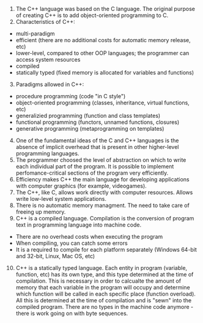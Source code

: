 1. The C++ language was based on the C language. The original purpose of creating C++ is to add object-oriented programming to C.
2. Characteristics of C++:
- multi-paradigm
- efficient (there are no additional costs for automatic memory release, etc)
- lower-level, compared to other OOP languages; the programmer can access system resources
- compiled
- statically typed (fixed memory is allocated for variables and functions)
3. Paradigms allowed in C++:
- procedure programming (code "in C style")
- object-oriented programming (classes, inheritance, virtual functions, etc)
- generalizied programming (function and class templates)
- functional programming (functors, unnamed functions, closures)
- generative programming (metaprogramming on templates)
4. One of the fundamental ideas of the C and C++ languages is the absence of implicit overhead that is present in other higher-level programming languages.
5. The programmer choosed the level of abstraction on which to write each individual part of the program. It is possible to implement perfomance-critical sections of the program very efficiently.
6. Efficiency makes C++ the main language for developing applications with computer graphics (for example, videogames).
7. The C++, like C, allows work directly with computer resources. Allows write low-level system applications.
8. There is no automatic memory managment. The need to take care of freeing up memory.
9. С++ is a compiled language. Compilation is the conversion of program text in programming language into machine code.
- There are no overhead costs when executing the program
- When compiling, you can catch some errors
- It is a required to compile for each platform separately (Windows 64-bit and 32-bit, Linux, Mac OS, etc)
10. C++ is a statically typed language. Each entity in program (variable, function, etc) has its own type, and this type determined at the time of compilation. This is necessary in order to calcualte the amount of memory that each variable in the program will occupy and determine which function will be called in each specific place (function overload). All this is determined at the time of compilation and is "sewn" into the compiled program. There are no types in the machine code anymore - there is work going on with byte sequences.